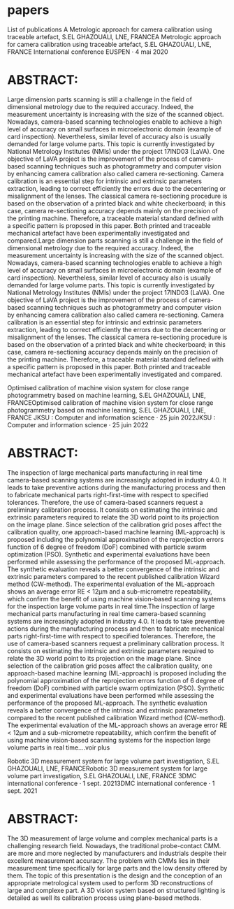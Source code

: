 # papers
List of publications
A Metrologic approach for camera calibration using traceable artefact, S.EL GHAZOUALI, LNE, FRANCEA Metrologic approach for camera calibration using traceable artefact, S.EL GHAZOUALI, LNE, FRANCE
International conference EUSPEN · 4 mai 2020
# ABSTRACT:

Large dimension parts scanning is still a challenge in the field of dimensional metrology due to the required accuracy. Indeed, the measurement uncertainty is increasing with the size of the scanned object. Nowadays, camera-based scanning technologies enable to achieve a high level of accuracy on small surfaces in microelectronic domain (example of card inspection). Nevertheless, similar level of accuracy also is usually demanded for large volume parts. This topic is currently investigated by National Metrology Institutes (NMIs) under the project 17IND03 (LaVA). One objective of LaVA project is the improvement of the process of camera-based scanning techniques such as photogrammetry and computer vision by enhancing camera calibration also called camera re-sectioning. Camera calibration is an essential step for intrinsic and extrinsic parameters extraction, leading to correct efficiently the errors due to the decentering or misalignment of the lenses. The classical camera re-sectioning procedure is based on the observation of a printed black and white checkerboard; in this case, camera re-sectioning accuracy depends mainly on the precision of the printing machine. Therefore, a traceable material standard defined with a specific pattern is proposed in this paper. Both printed and traceable mechanical artefact have been experimentally investigated and compared.Large dimension parts scanning is still a challenge in the field of dimensional metrology due to the required accuracy. Indeed, the measurement uncertainty is increasing with the size of the scanned object. Nowadays, camera-based scanning technologies enable to achieve a high level of accuracy on small surfaces in microelectronic domain (example of card inspection). Nevertheless, similar level of accuracy also is usually demanded for large volume parts. This topic is currently investigated by National Metrology Institutes (NMIs) under the project 17IND03 (LaVA). One objective of LaVA project is the improvement of the process of camera-based scanning techniques such as photogrammetry and computer vision by enhancing camera calibration also called camera re-sectioning. Camera calibration is an essential step for intrinsic and extrinsic parameters extraction, leading to correct efficiently the errors due to the decentering or misalignment of the lenses. The classical camera re-sectioning procedure is based on the observation of a printed black and white checkerboard; in this case, camera re-sectioning accuracy depends mainly on the precision of the printing machine. Therefore, a traceable material standard defined with a specific pattern is proposed in this paper. Both printed and traceable mechanical artefact have been experimentally investigated and compared.
  
  
Optimised calibration of machine vision system for close range photogrammetry based on machine learning, S.EL GHAZOUALI, LNE, FRANCEOptimised calibration of machine vision system for close range photogrammetry based on machine learning, S.EL GHAZOUALI, LNE, FRANCE
JKSU : Computer and information science · 25 juin 2022JKSU : Computer and information science · 25 juin 2022
# ABSTRACT:
The inspection of large mechanical parts manufacturing in real time camera-based scanning systems are increasingly adopted in industry 4.0. It leads to take preventive actions during the manufacturing process and then to fabricate mechanical parts right-first-time with respect to specified tolerances. 
Therefore, the use of camera-based scanners request a preliminary calibration process. It consists on estimating the intrinsic and extrinsic parameters required to relate the 3D world point to its projection on the image plane. Since selection of the calibration grid poses affect the calibration quality, one approach-based machine learning (ML-approach) is proposed including the polynomial approximation of the reprojection errors function of 6 degree of freedom (DoF) combined with particle swarm optimization (PSO). Synthetic and experimental evaluations have been performed while assessing the performance of the proposed ML-approach. The synthetic evaluation reveals a better convergence of the intrinsic and extrinsic parameters compared to the recent published calibration Wizard method (CW-method). The experimental evaluation of the ML-approach shows an average error RE < 12µm and a sub-micrometre repeatability, which confirm the benefit of using machine vision-based scanning systems for the inspection large volume parts in real time.The inspection of large mechanical parts manufacturing in real time camera-based scanning systems are increasingly adopted in industry 4.0. It leads to take preventive actions during the manufacturing process and then to fabricate mechanical parts right-first-time with respect to specified tolerances. Therefore, the use of camera-based scanners request a preliminary calibration process. It consists on estimating the intrinsic and extrinsic parameters required to relate the 3D world point to its projection on the image plane. Since selection of the calibration grid poses affect the calibration quality, one approach-based machine learning (ML-approach) is proposed including the polynomial approximation of the reprojection errors function of 6 degree of freedom (DoF) combined with particle swarm optimization (PSO). Synthetic and experimental evaluations have been performed while assessing the performance of the proposed ML-approach. The synthetic evaluation reveals a better convergence of the intrinsic and extrinsic parameters compared to the recent published calibration Wizard method (CW-method). The experimental evaluation of the ML-approach shows an average error RE < 12µm and a sub-micrometre repeatability, which confirm the benefit of using machine vision-based scanning systems for the inspection large volume parts in real time.…voir plus

Robotic 3D measurement system for large volume part investigation, S.EL GHAZOUALI, LNE, FRANCERobotic 3D measurement system for large volume part investigation, S.EL GHAZOUALI, LNE, FRANCE
3DMC international conference · 1 sept. 20213DMC international conference · 1 sept. 2021
# ABSTRACT:
The 3D measurement of large volume and complex mechanical parts is a challenging research field. Nowadays, the traditional probe-contact CMM. are more and more neglected by manufacturers and industrials despite their excellent measurement accuracy. The problem with CMMs lies in their measurement time specifically for large parts and the low density offered by them. The topic of this presentation is the design and the conception of an appropriate metrological system used to perform 3D reconstructions of large and complexe part. A 3D vision system based on structured lighting is detailed as well its calibration process using plane-based methods.
